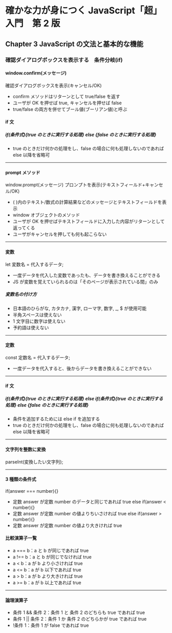 # 確かな力が身につく JavaScript「超」入門　第 2 版

## Chapter 3 JavaScript の文法と基本的な機能

### 確認ダイアログボックスを表示する　条件分岐(if)

#### window.confirm(メッセージ)

確認ダイアログボックスを表示(キャンセル/OK)

- confirm メソッドはリターンとして true/false を返す
- ユーザが OK を押せば true, キャンセルを押せば false
- true/false の両方を併せてブール値(ブーリアン値)と呼ぶ

#### if 文

##### if(条件式){true のときに実行する処理} else {false のときに実行する処理}

- true のときだけ何かの処理をし、false の場合に何も処理しないのであれば else 以降を省略可

---

#### prompt メソッド

window.prompt(メッセージ)
プロンプトを表示(テキストフィールド+キャンセル/OK)

- ( )内のテキスト/数式の計算結果などのメッセージとテキストフィールドを表示
- window オブジェクトのメソッド
- ユーザが OK を押せばテキストフィールドに入力した内容がリターンとして返ってくる
- ユーザがキャンセルを押しても何も起こらない

---

#### 変数

let 変数名 = 代入するデータ;

- 一度データを代入した変数であったも、データを書き換えることができる
- JS が変数を覚えていられるのは「そのページが表示されている間」のみ

##### 変数名の付け方

- 日本語のひらがな, カタカナ, 漢字, ローマ字, 数字, \_, $ が使用可能
- 半角スペースは使えない
- 1 文字目に数字は使えない
- 予約語は使えない

---

#### 定数

const 定数名 = 代入するデータ;

- 一度データを代入すると、後からデータを書き換えることができない

---

#### if 文

##### if(条件式){true のときに実行する処理} else if(条件式){true のときに実行する処理} else {false のときに実行する処理}

- 条件を追加するためには else if を追加する
- true のときだけ何かの処理をし、false の場合に何も処理しないのであれば else 以降を省略可

---

#### 文字列を整数に変換

parseInt(変換したい文字列);

---

#### 3 種類の条件式

if(answer === number){}

- 定数 answer が定数 number のデータと同じであれば true
  else if(answer < number){}
- 定数 answer が定数 number の値よりちいさければ true
  else if(answer > number){}
- 定数 answer が定数 number の値より大きければ true

#### 比較演算子一覧

- a === b：a と b が同じであれば true
- a !== b：a と b が同じでなければ true
- a < b：a が b より小さければ true
- a <= b：a が b 以下であれば true
- a > b：a が b より大きければ true
- a >= b：a が b 以上であれば true

---

#### 論理演算子

- 条件 1 && 条件 2：条件 1 と 条件 2 のどちらも true であれば true
- 条件 1 || 条件 2：条件 1 か 条件 2 のどちらかが true であれば true
- !条件 1：条件 1 が false であれば true
